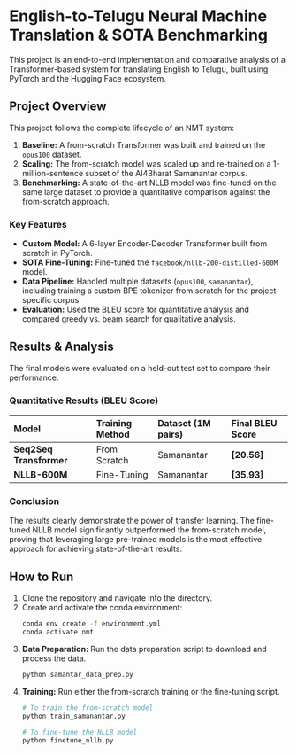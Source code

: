 # English-to-Telugu Neural Machine Translation & SOTA Benchmarking

This project is an end-to-end implementation and comparative analysis of a Transformer-based system for translating English to Telugu, built using PyTorch and the Hugging Face ecosystem.

## Project Overview

This project follows the complete lifecycle of an NMT system:
1.  **Baseline:** A from-scratch Transformer was built and trained on the `opus100` dataset.
2.  **Scaling:** The from-scratch model was scaled up and re-trained on a 1-million-sentence subset of the AI4Bharat Samanantar corpus.
3.  **Benchmarking:** A state-of-the-art NLLB model was fine-tuned on the same large dataset to provide a quantitative comparison against the from-scratch approach.

### Key Features
* **Custom Model:** A 6-layer Encoder-Decoder Transformer built from scratch in PyTorch.
* **SOTA Fine-Tuning:** Fine-tuned the `facebook/nllb-200-distilled-600M` model.
* **Data Pipeline:** Handled multiple datasets (`opus100`, `samanantar`), including training a custom BPE tokenizer from scratch for the project-specific corpus.
* **Evaluation:** Used the BLEU score for quantitative analysis and compared greedy vs. beam search for qualitative analysis.

## Results & Analysis

The final models were evaluated on a held-out test set to compare their performance.

### Quantitative Results (BLEU Score)

| Model | Training Method | Dataset (1M pairs) | Final BLEU Score |
| :--- | :--- | :--- | :--- |
| **Seq2Seq Transformer**| From Scratch | Samanantar | **[20.56]** |
| **NLLB-600M** | Fine-Tuning | Samanantar | **[35.93]** |

### Conclusion
The results clearly demonstrate the power of transfer learning. The fine-tuned NLLB model significantly outperformed the from-scratch model, proving that leveraging large pre-trained models is the most effective approach for achieving state-of-the-art results.

## How to Run

1.  Clone the repository and navigate into the directory.
2.  Create and activate the conda environment:
    ```bash
    conda env create -f environment.yml
    conda activate nmt
    ```
3.  **Data Preparation:** Run the data preparation script to download and process the data.
    ```bash
    python samantar_data_prep.py
    ```
4.  **Training:** Run either the from-scratch training or the fine-tuning script.
    ```bash
    # To train the from-scratch model
    python train_samanantar.py

    # To fine-tune the NLLB model
    python finetune_nllb.py
    ```
